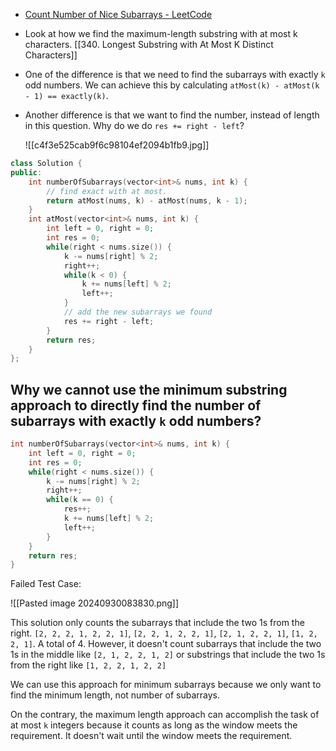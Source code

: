 - [Count Number of Nice Subarrays - LeetCode](https://leetcode.com/problems/count-number-of-nice-subarrays/)
- Look at how we find the maximum-length substring with at most k characters. [[340. Longest Substring with At Most K Distinct Characters]]
- One of the difference is that we need to find the subarrays with exactly `k` odd numbers. We can achieve this by calculating `atMost(k) - atMost(k - 1) == exactly(k)`. 
- Another difference is that we want to find the number, instead of length in this question. Why do we do `res += right - left`?
	
	![[c4f3e525cab9f6c98104ef2094b1fb9.jpg]]

```cpp
class Solution {
public:
    int numberOfSubarrays(vector<int>& nums, int k) {
        // find exact with at most.
        return atMost(nums, k) - atMost(nums, k - 1);
    }
    int atMost(vector<int>& nums, int k) {
        int left = 0, right = 0;
        int res = 0;
        while(right < nums.size()) {
            k -= nums[right] % 2;
            right++;
            while(k < 0) {
                k += nums[left] % 2;
                left++;
            }
            // add the new subarrays we found
            res += right - left;
        }
        return res;
    }
};
```

## Why we cannot use the minimum substring approach to directly find the number of subarrays with exactly `k` odd numbers?

```cpp
int numberOfSubarrays(vector<int>& nums, int k) {
	int left = 0, right = 0;
	int res = 0;
	while(right < nums.size()) {
		k -= nums[right] % 2;
		right++;
		while(k == 0) {
			res++;
			k += nums[left] % 2;
			left++;
		}
	}
	return res;
}
```

Failed Test Case: 

![[Pasted image 20240930083830.png]]

This solution only counts the subarrays that include the two 1s from the right. `[2, 2, 2, 1, 2, 2, 1]`, `[2, 2, 1, 2, 2, 1]`, `[2, 1, 2, 2, 1]`, `[1, 2, 2, 1]`. A total of 4. However, it doesn't count subarrays that include the two 1s in the middle like `[2, 1, 2, 2, 1, 2]` or substrings that include the two 1s from the right like `[1, 2, 2, 1, 2, 2]`

We can use this approach for minimum subarrays because we only want to find the minimum length, not number of subarrays.

On the contrary, the maximum length approach can accomplish the task of at most `k` integers because it counts as long as the window meets the requirement. It doesn't wait until the window meets the requirement. 
